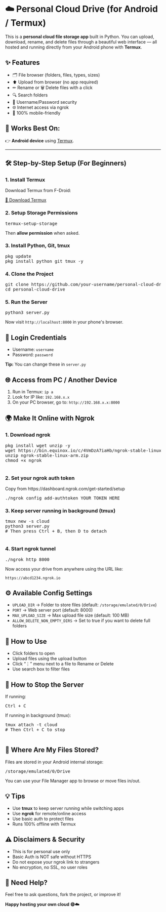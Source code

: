 <!DOCTYPE html>
<html lang="en">
<head>
  <meta name="robots" content="index, follow" />
  <meta name="description" content="Create a personal cloud file server using Python, Termux, and Ngrok. Host, upload, and manage files from Android with a browser-friendly UI.">
  <meta name="keywords" content="personal cloud drive, android file server, termux python server, build personal google drive, upload files with python, ngrok cloud host, android localhost file server">
  <meta name="author" content="Pourush Siddharth">
 
</head>
<body>

<h1>☁️ Personal Cloud Drive (for Android / Termux)</h1>

<p>This is a <strong>personal cloud file storage app</strong> built in Python. You can upload, download, rename, and delete files through a beautiful web interface — all hosted and running directly from your Android phone with <strong>Termux</strong>.</p>

<div class="section">
  <h2>✨ Features</h2>
  <ul>
    <li>🗂️ File browser (folders, files, types, sizes)</li>
    <li>⬆ Upload from browser (no app required)</li>
    <li>✏ Rename or 🗑 Delete files with a click</li>
    <li>🔍 Search folders</li>
    <li>🔐 Username/Password security</li>
    <li>🌐 Internet access via ngrok</li>
    <li>📱 100% mobile-friendly</li>
  </ul>
</div>

<div class="section">
  <h2>📢 Works Best On:</h2>
  <p>👉 <strong>Android device</strong> using <a href="https://f-droid.org/packages/com.termux/" target="_blank">Termux</a>.</p>
</div>

<hr>

<div class="section">
  <h2>🛠️ Step-by-Step Setup (For Beginners)</h2>

  <h3>1. Install Termux</h3>
  <p>Download Termux from F-Droid:</p>
  <a href="https://f-droid.org/packages/com.termux/" target="_blank">📲 Download Termux</a>

  <h3>2. Setup Storage Permissions</h3>
  <pre>termux-setup-storage</pre>
  <p>Then <strong>allow permission</strong> when asked.</p>

  <h3>3. Install Python, Git, tmux</h3>
  <pre>pkg update
pkg install python git tmux -y</pre>

  <h3>4. Clone the Project</h3>
  <pre>git clone https://github.com/your-username/personal-cloud-drive.git
cd personal-cloud-drive</pre>

  <h3>5. Run the Server</h3>
  <pre>python3 server.py</pre>

  <p>Now visit <code>http://localhost:8000</code> in your phone's browser.</p>
</div>

<div class="section">
  <h2>🔐 Login Credentials</h2>
  <ul>
    <li>Username: <code>username</code></li>
    <li>Password: <code>password</code></li>
  </ul>
  <p><strong>Tip:</strong> You can change these in <code>server.py</code></p>
</div>

<div class="section">
  <h2>🌐 Access from PC / Another Device</h2>
  <ol>
    <li>Run in Termux: <code>ip a</code></li>
    <li>Look for IP like: <code>192.168.x.x</code></li>
    <li>On your PC browser, go to: <code>http://192.168.x.x:8000</code></li>
  </ol>
</div>

<div class="section">
  <h2>🌍 Make It Online with Ngrok</h2>

  <h3>1. Download ngrok</h3>
  <pre>
pkg install wget unzip -y
wget https://bin.equinox.io/c/4VmDzA7iaHb/ngrok-stable-linux-arm.zip
unzip ngrok-stable-linux-arm.zip
chmod +x ngrok
  </pre>

  <h3>2. Set your ngrok auth token</h3>
  <p>Copy from https://dashboard.ngrok.com/get-started/setup</p>
  <pre>./ngrok config add-authtoken YOUR_TOKEN_HERE</pre>

  <h3>3. Keep server running in background (tmux)</h3>
  <pre>
tmux new -s cloud
python3 server.py
# Then press Ctrl + B, then D to detach
  </pre>

  <h3>4. Start ngrok tunnel</h3>
  <pre>./ngrok http 8000</pre>

  <p>Now access your drive from anywhere using the URL like:</p>
  <code>https://abcd1234.ngrok.io</code>
</div>

<div class="section">
  <h2>⚙ Available Config Settings</h2>
  <ul>
    <li><code>UPLOAD_DIR</code> → Folder to store files (default: <code>/storage/emulated/0/Drive</code>)</li>
    <li><code>PORT</code> → Web server port (default: 8000)</li>
    <li><code>MAX_UPLOAD_SIZE</code> → Max upload file size (default: 100 MB)</li>
    <li><code>ALLOW_DELETE_NON_EMPTY_DIRS</code> → Set to true if you want to delete full folders</li>
  </ul>
</div>

<div class="section">
  <h2>📝 How to Use</h2>
  <ul>
    <li>Click folders to open</li>
    <li>Upload files using the upload button</li>
    <li>Click “⋮” menu next to a file to Rename or Delete</li>
    <li>Use search box to filter files</li>
  </ul>
</div>

<div class="section">
  <h2>🛑 How to Stop the Server</h2>
  <p>If running:</p>
  <pre>Ctrl + C</pre>
  <p>If running in background (tmux):</p>
  <pre>
tmux attach -t cloud
# Then Ctrl + C to stop
  </pre>
</div>

<div class="section">
  <h2>📁 Where Are My Files Stored?</h2>
  <p>Files are stored in your Android internal storage:</p>
  <pre>/storage/emulated/0/Drive</pre>
  <p>You can use your File Manager app to browse or move files in/out.</p>
</div>

<div class="section">
  <h2>💡 Tips</h2>
  <ul>
    <li>Use <strong>tmux</strong> to keep server running while switching apps</li>
    <li>Use <strong>ngrok</strong> for remote/online access</li>
    <li>Use basic auth to protect files</li>
    <li>Runs 100% offline with Termux</li>
  </ul>
</div>

<div class="section">
  <h2>⚠️ Disclaimers & Security</h2>
  <div class="warning">
    <ul>
      <li>This is for personal use only</li>
      <li>Basic Auth is NOT safe without HTTPS</li>
      <li>Do not expose your ngrok link to strangers</li>
      <li>No encryption, no SSL, no user roles</li>
    </ul>
  </div>
</div>

<div class="section">
  <h2>🙋 Need Help?</h2>
  <p>Feel free to ask questions, fork the project, or improve it!</p>
  <p><strong>Happy hosting your own cloud 😄☁️</strong></p>
</div>

</body>
</html>
